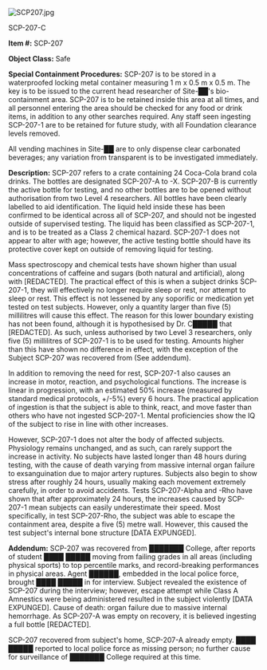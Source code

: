 ![SCP207.jpg](http://scp-wiki.wikidot.com/local--files/scp-207/SCP207.jpg)

SCP-207-C

**Item #:** SCP-207

**Object Class:** Safe

**Special Containment Procedures:** SCP-207 is to be stored in a waterproofed locking metal container measuring 1 m x 0.5 m x 0.5 m. The key is to be issued to the current head researcher of Site-██'s bio-containment area. SCP-207 is to be retained inside this area at all times, and all personnel entering the area should be checked for any food or drink items, in addition to any other searches required. Any staff seen ingesting SCP-207-1 are to be retained for future study, with all Foundation clearance levels removed.

All vending machines in Site-██ are to only dispense clear carbonated beverages; any variation from transparent is to be investigated immediately.

**Description:** SCP-207 refers to a crate containing 24 Coca-Cola brand cola drinks. The bottles are designated SCP-207-A to -X. SCP-207-B is currently the active bottle for testing, and no other bottles are to be opened without authorisation from two Level 4 researchers. All bottles have been clearly labelled to aid identification. The liquid held inside these has been confirmed to be identical across all of SCP-207, and should not be ingested outside of supervised testing. The liquid has been classified as SCP-207-1, and is to be treated as a Class 2 chemical hazard. SCP-207-1 does not appear to alter with age; however, the active testing bottle should have its protective cover kept on outside of removing liquid for testing.

Mass spectroscopy and chemical tests have shown higher than usual concentrations of caffeine and sugars (both natural and artificial), along with \[REDACTED\]. The practical effect of this is when a subject drinks SCP-207-1, they will effectively no longer require sleep or rest, nor attempt to sleep or rest. This effect is not lessened by any soporific or medication yet tested on test subjects. However, only a quantity larger than five (5) millilitres will cause this effect. The reason for this lower boundary existing has not been found, although it is hypothesised by Dr. C█████ that \[REDACTED\]. As such, unless authorised by two Level 3 researchers, only five (5) millilitres of SCP-207-1 is to be used for testing. Amounts higher than this have shown no difference in effect, with the exception of the Subject SCP-207 was recovered from (See addendum).

In addition to removing the need for rest, SCP-207-1 also causes an increase in motor, reaction, and psychological functions. The increase is linear in progression, with an estimated 50% increase (measured by standard medical protocols, +/-5%) every 6 hours. The practical application of ingestion is that the subject is able to think, react, and move faster than others who have not ingested SCP-207-1. Mental proficiencies show the IQ of the subject to rise in line with other increases.

However, SCP-207-1 does not alter the body of affected subjects. Physiology remains unchanged, and as such, can rarely support the increase in activity. No subjects have lasted longer than 48 hours during testing, with the cause of death varying from massive internal organ failure to exsanguination due to major artery ruptures. Subjects also begin to show stress after roughly 24 hours, usually making each movement extremely carefully, in order to avoid accidents. Tests SCP-207-Alpha and -Rho have shown that after approximately 24 hours, the increases caused by SCP-207-1 mean subjects can easily underestimate their speed. Most specifically, in test SCP-207-Rho, the subject was able to escape the containment area, despite a five (5) metre wall. However, this caused the test subject's internal bone structure \[DATA EXPUNGED\].

**Addendum:** SCP-207 was recovered from ███████ College, after reports of student ████ █████ moving from failing grades in all areas (including physical sports) to top percentile marks, and record-breaking performances in physical areas. Agent ██████, embedded in the local police force, brought ████ █████ in for interview. Subject revealed the existence of SCP-207 during the interview; however, escape attempt while Class A Amnestics were being administered resulted in the subject violently \[DATA EXPUNGED\]. Cause of death: organ failure due to massive internal hemorrhage. As SCP-207-A was empty on recovery, it is believed ingesting a full bottle \[REDACTED\].

SCP-207 recovered from subject's home, SCP-207-A already empty. ████ █████ reported to local police force as missing person; no further cause for surveillance of ███████ College required at this time.